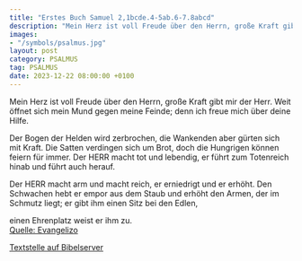 ```yaml
---
title: "Erstes Buch Samuel 2,1bcde.4-5ab.6-7.8abcd"
description: "Mein Herz ist voll Freude über den Herrn, große Kraft gibt mir der Herr. Weit öffnet sich mein Mund gegen meine Feinde; denn ich freue mich über deine Hilfe.  Der Bogen der Helden wird zerbrochen, die Wankenden aber gürten sich mit Kraft. Die Satten verdingen sich um Brot, doch d...."
images:
- "/symbols/psalmus.jpg"
layout: post
category: PSALMUS
tag: PSALMUS
date: 2023-12-22 08:00:00 +0100
---
```

Mein Herz ist voll Freude über den Herrn,
große Kraft gibt mir der Herr.
Weit öffnet sich mein Mund gegen meine Feinde;
denn ich freue mich über deine Hilfe.

Der Bogen der Helden wird zerbrochen, die Wankenden aber gürten sich mit Kraft.
Die Satten verdingen sich um Brot,
doch die Hungrigen können feiern für immer.<!--more-->
Der HERR macht tot und lebendig, er führt zum Totenreich hinab und führt auch herauf.

Der HERR macht arm und macht reich, er erniedrigt und er erhöht.
Den Schwachen hebt er empor aus dem Staub
und erhöht den Armen, der im Schmutz liegt;
er gibt ihm einen Sitz bei den Edlen,

einen Ehrenplatz weist er ihm zu.<br>
[Quelle: Evangelizo](https://evangeliumtagfuertag.org/DE/gospel)

[Textstelle auf Bibelserver](https://www.bibleserver.com/EU/ps2,1bcde.4-5ab.6-7.8abcd)
